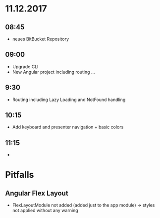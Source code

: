 # 11.12.2017

## 08:45
- neues BitBucket Repository

## 09:00
- Upgrade CLI
- New Angular project including routing ...

## 9:30
- Routing including Lazy Loading and NotFound handling

## 10:15
- Add keyboard and presenter navigation + basic colors

## 11:15
- 

# Pitfalls
## Angular Flex Layout
- FlexLayoutModule not added (added just to the app module) -> styles not applied without any warning